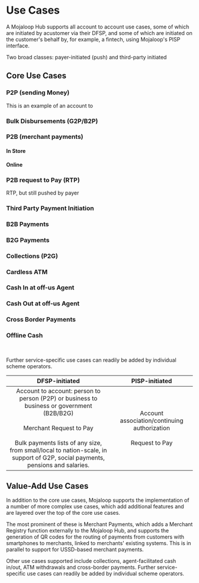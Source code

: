 
# Use Cases

A Mojaloop Hub supports all account to account use cases, some of which are initiated by acustomer via their DFSP, and some of which are initiated on the customer's behalf by, for example, a fintech, using Mojaloop's PISP interface.

Two broad classes: payer-initiated (push) and third-party initiated

## Core Use Cases

### P2P (sending Money)
This is an example of an account to

### Bulk Disbursements (G2P/B2P)

### P2B (merchant payments)
#### In Store
#### Online

### P2B request to Pay (RTP)
RTP, but still pushed by payer

### Third Party Payment Initiation

### B2B Payments

### B2G Payments

### Collections (P2G)

### Cardless ATM

### Cash In at off-us Agent

### Cash Out at off-us Agent

### Cross Border Payments

### Offline Cash


&nbsp;

Further service-specific use cases can readily be added by individual scheme operators.






|DFSP-initiated|PISP-initiated|
|:--------------:|:--------------:|
|Account to account: person to person (P2P) or business to business or government (B2B/B2G)<br><br>Merchant Request to Pay<br><br>Bulk payments lists of any size, from small/local to nation-scale, in support of G2P, social payments, pensions and salaries.|Account association/continuing authorization<br><br>Request to Pay|

## Value-Add Use Cases

In addition to the core use cases, Mojaloop supports the implementation
of a number of more complex use cases, which add additional features and
are layered over the top of the core use cases.

The most prominent of these is Merchant Payments, which adds a Merchant
Registry function externally to the Mojaloop Hub, and supports the
generation of QR codes for the routing of payments from customers with
smartphones to merchants, linked to merchants' existing systems. This is
in parallel to support for USSD-based merchant payments.

Other use cases supported include collections, agent-facilitated cash
in/out, ATM withdrawals and cross-border payments. Further
service-specific use cases can readily be added by individual scheme
operators.
